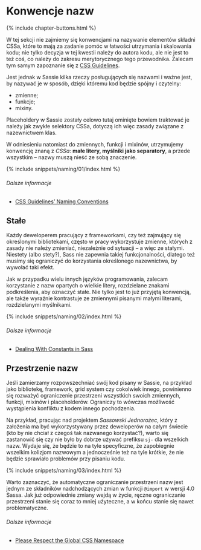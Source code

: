 
# Konwencje nazw

{% include chapter-buttons.html %}

W tej sekcji nie zajmiemy się konwencjami na nazywanie elementów składni CSSa, które to mają za zadanie pomóc w łatwości utrzymania i skalowania kodu; nie tylko decyzja w tej kwestii należy do autora kodu, ale nie jest to też coś, co należy do zakresu merytorycznego tego przewodnika. Zalecam tym samym zapoznanie się z [CSS Guidelines](http://cssguidelin.es/#naming-conventions).

Jest jednak w Sassie kilka rzeczy posługujących się nazwami i ważne jest, by nazywać je w sposób, dzięki któremu kod będzie spójny i czytelny:

* zmienne;
* funkcje;
* mixiny.

Placeholdery w Sassie zostały celowo tutaj ominięte bowiem traktować je należy jak zwykłe selektory CSSa, dotyczą ich więc zasady związane z nazewnictwem klas.

W odniesieniu natomiast do zmiennych, funkcji i mixinów, utrzymujemy konwencję znaną z *CSSa*: **małe litery, myślniki jako separatory**, a przede wszystkim – nazwy muszą nieść ze sobą znaczenie.

{% include snippets/naming/01/index.html %}

###### Dalsze informacje

* [CSS Guidelines’ Naming Conventions](http://cssguidelin.es/#naming-conventions)

## Stałe

Każdy deweloperem pracujący z frameworkami, czy też zajmujący się określonymi bibliotekami, często w pracy wykorzystuje zmienne, których z zasady nie należy zmieniać, niezależnie od sytuacji – a więc ze stałymi. Niestety (albo stety?), Sass nie zapewnia takiej funkcjonalności, dlatego też musimy się ograniczyć do korzystania określonego nazewnictwa, by wywołać taki efekt.

Jak w przypadku wielu innych języków programowania, zalecam korzystanie z nazw opartych o wielkie litery, rozdzielane znakami podkreślenia, aby oznaczyć stałe. Nie tylko jest to już przyjętą konwencją, ale także wyraźnie kontrastuje ze zmiennymi pisanymi małymi literami, rozdzielanymi myślnikami.

{% include snippets/naming/02/index.html %}

###### Dalsze informacje

* [Dealing With Constants in Sass](http://www.sitepoint.com/dealing-constants-sass/)

## Przestrzenie nazw

Jeśli zamierzamy rozpowszechniać swój kod pisany w Sassie, na przykład jako bibliotekę, framework, grid system czy cokolwiek innego, powinienno się rozważyć ograniczenie przestrzeni wszystkich swoich zmiennych, funkcji, mixinów i placeholderów. Ograniczy to wówczas możliwość wystąpienia konfliktu z kodem innego pochodzenia.

Na przykład, pracując nad projektem *Sassowski Jednorożec*, który z założenia ma być wykorzystywany przez deweloperów na całym świecie (kto by nie chciał z czegoś tak nazwanego korzystać?), warto się zastanowić się czy nie było by dobrze używać prefiksu `sj-` dla wszelkich nazw. Wydaje się, że będzie to na tyle specyficzne, że zapobiegnie wszelkim kolizjom nazwowym a jednocześnie też na tyle krótkie, że nie będzie sprawiało problemów przy pisaniu kodu.

{% include snippets/naming/03/index.html %}

<div class="note">
  <p>Warto zaznaczyć, że automatyczne ograniczanie przestrzeni nazw jest jednym ze składników nadchodzących zmian w funkcji <code>@import</code> w wersji 4.0 Sassa. Jak już odpowiednie zmiany wejdą w życie, ręczne ograniczanie przestrzeni stanie się coraz to mniej użyteczne, a w końcu stanie się nawet problematyczne.</p>
</div>

###### Dalsze informacje

* [Please Respect the Global CSS Namespace](http://blog.kaelig.fr/post/44554267597/please-respect-the-global-css-namespace)
